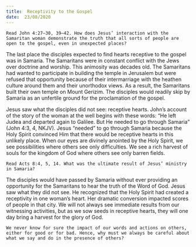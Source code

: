 ```yaml
---
title:  Receptivity to the Gospel
date:  23/08/2020
---
```


`Read John 4:27–30, 39–42. How does Jesus’ interaction with the Samaritan woman demonstrate the truth that all sorts of people are open to the gospel, even in unexpected places?`

The last place the disciples expected to find hearts receptive to the gospel was in Samaria. The Samaritans were in constant conflict with the Jews over doctrine and worship. This animosity was decades old. The Samaritans had wanted to participate in building the temple in Jerusalem but were refused that opportunity because of their intermarriage with the heathen culture around them and their unorthodox views. As a result, the Samaritans built their own temple on Mount Gerizim. The disciples would readily skip by Samaria as an unfertile ground for the proclamation of the gospel.

Jesus saw what the disciples did not see: receptive hearts. John’s account of the story of the woman at the well begins with these words: “He left Judea and departed again to Galilee. But He needed to go through Samaria” (John 4:3, 4, NKJV). Jesus “needed” to go through Samaria because the Holy Spirit convinced Him that there would be receptive hearts in this unlikely place. When our eyes are divinely anointed by the Holy Spirit, we see possibilities where others see only difficulties. We see a rich harvest of souls for the kingdom of God where others see only barren fields.

`Read Acts 8:4, 5, 14. What was the ultimate result of Jesus’ ministry in Samaria?`

The disciples would have passed by Samaria without ever providing an opportunity for the Samaritans to hear the truth of the Word of God. Jesus saw what they did not see. He recognized that the Holy Spirit had created a receptivity in one woman’s heart. Her dramatic conversion impacted scores of people in that city. We will not always see immediate results from our witnessing activities, but as we sow seeds in receptive hearts, they will one day bring a harvest for the glory of God.

`We never know for sure the impact of our words and actions on others, either for good or for bad. Hence, why must we always be careful about what we say and do in the presence of others?`